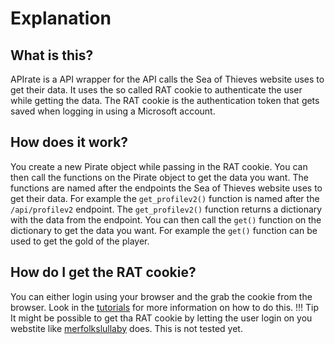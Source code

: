 # Explanation

## What is this?

APIrate is a API wrapper for the API calls the Sea of Thieves website uses to get their data. It uses the so called RAT cookie to authenticate the user while getting the data. The RAT cookie is the authentication token that gets saved when logging in using a Microsoft account.

## How does it work?

You create a new Pirate object while passing in the RAT cookie. You can then call the functions on the Pirate object to get the data you want. The functions are named after the endpoints the Sea of Thieves website uses to get their data. For example the `get_profilev2()` function is named after the `/api/profilev2` endpoint. The `get_profilev2()` function returns a dictionary with the data from the endpoint. You can then call the `get()` function on the dictionary to get the data you want. For example the `get()` function can be used to get the gold of the player.

## How do I get the RAT cookie?

You can either login using your browser and the grab the cookie from the browser. Look in the [tutorials](./tutorials.md) for more information on how to do this.
!!! Tip
    It might be possible to get tha RAT cookie by letting the user login on you webstite like [merfolkslullaby](https://merfolkslullaby.com/) does. This is not tested yet.

